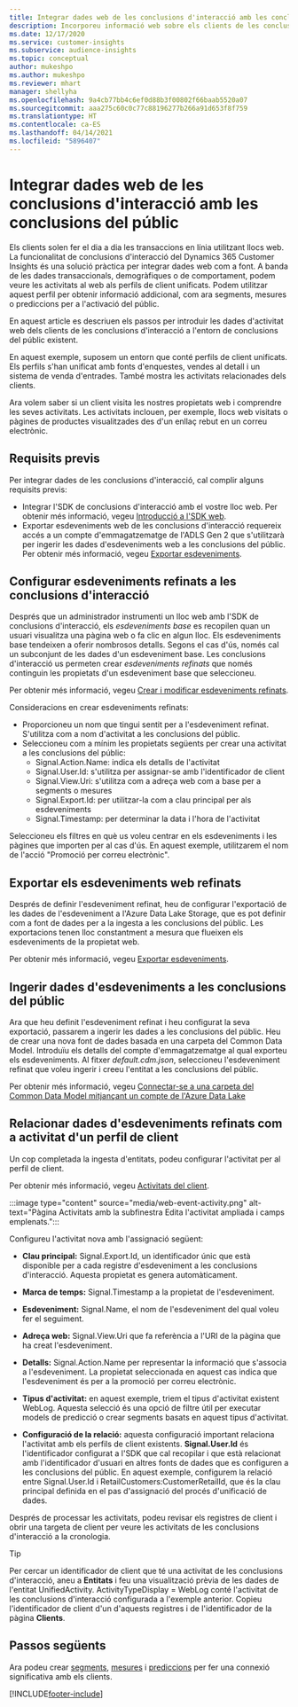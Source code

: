 ```yaml
---
title: Integrar dades web de les conclusions d'interacció amb les conclusions del públic
description: Incorporeu informació web sobre els clients de les conclusions d'interacció a les conclusions del públic.
ms.date: 12/17/2020
ms.service: customer-insights
ms.subservice: audience-insights
ms.topic: conceptual
author: mukeshpo
ms.author: mukeshpo
ms.reviewer: mhart
manager: shellyha
ms.openlocfilehash: 9a4cb77bb4c6ef0d88b3f00802f66baab5520a07
ms.sourcegitcommit: aaa275c60c0c77c88196277b266a91d653f8f759
ms.translationtype: HT
ms.contentlocale: ca-ES
ms.lasthandoff: 04/14/2021
ms.locfileid: "5896407"
---
```

# <a name="integrate-web-data-from-engagement-insights-with-audience-insights"></a>Integrar dades web de les conclusions d'interacció amb les conclusions del públic

Els clients solen fer el dia a dia les transaccions en línia utilitzant llocs web. La funcionalitat de conclusions d'interacció del Dynamics 365 Customer Insights és una solució pràctica per integrar dades web com a font. A banda de les dades transaccionals, demogràfiques o de comportament, podem veure les activitats al web als perfils de client unificats. Podem utilitzar aquest perfil per obtenir informació addicional, com ara segments, mesures o prediccions per a l'activació del públic.

En aquest article es descriuen els passos per introduir les dades d'activitat web dels clients de les conclusions d'interacció a l'entorn de conclusions del públic existent.

En aquest exemple, suposem un entorn que conté perfils de client unificats. Els perfils s'han unificat amb fonts d'enquestes, vendes al detall i un sistema de venda d'entrades. També mostra les activitats relacionades dels clients. 

Ara volem saber si un client visita les nostres propietats web i comprendre les seves activitats. Les activitats inclouen, per exemple, llocs web visitats o pàgines de productes visualitzades des d'un enllaç rebut en un correu electrònic.

## <a name="prerequisites"></a>Requisits previs

Per integrar dades de les conclusions d'interacció, cal complir alguns requisits previs: 

- Integrar l'SDK de conclusions d'interacció amb el vostre lloc web. Per obtenir més informació, vegeu [Introducció a l'SDK web](../engagement-insights/instrument-website.md).
- Exportar esdeveniments web de les conclusions d'interacció requereix accés a un compte d'emmagatzematge de l'ADLS Gen 2 que s'utilitzarà per ingerir les dades d'esdeveniments web a les conclusions del públic. Per obtenir més informació, vegeu [Exportar esdeveniments](../engagement-insights/export-events.md).

## <a name="configure-refined-events-in-engagement-insights"></a>Configurar esdeveniments refinats a les conclusions d'interacció

Després que un administrador instrumenti un lloc web amb l'SDK de conclusions d'interacció, els *esdeveniments base* es recopilen quan un usuari visualitza una pàgina web o fa clic en algun lloc. Els esdeveniments base tendeixen a oferir nombrosos detalls. Segons el cas d'ús, només cal un subconjunt de les dades d'un esdeveniment base. Les conclusions d'interacció us permeten crear *esdeveniments refinats* que només continguin les propietats d'un esdeveniment base que seleccioneu.     

Per obtenir més informació, vegeu [Crear i modificar esdeveniments refinats](../engagement-insights/refined-events.md).

Consideracions en crear esdeveniments refinats: 

- Proporcioneu un nom que tingui sentit per a l'esdeveniment refinat. S'utilitza com a nom d'activitat a les conclusions del públic.
- Seleccioneu com a mínim les propietats següents per crear una activitat a les conclusions del públic: 
    - Signal.Action.Name: indica els detalls de l'activitat
    - Signal.User.Id: s'utilitza per assignar-se amb l'identificador de client
    - Signal.View.Uri: s'utilitza com a adreça web com a base per a segments o mesures
    - Signal.Export.Id: per utilitzar-la com a clau principal per als esdeveniments
    - Signal.Timestamp: per determinar la data i l'hora de l'activitat

Seleccioneu els filtres en què us voleu centrar en els esdeveniments i les pàgines que importen per al cas d'ús. En aquest exemple, utilitzarem el nom de l'acció "Promoció per correu electrònic".

## <a name="export-the-refined-web-events"></a>Exportar els esdeveniments web refinats 

Després de definir l'esdeveniment refinat, heu de configurar l'exportació de les dades de l'esdeveniment a l'Azure Data Lake Storage, que es pot definir com a font de dades per a la ingesta a les conclusions del públic. Les exportacions tenen lloc constantment a mesura que flueixen els esdeveniments de la propietat web.

Per obtenir més informació, vegeu [Exportar esdeveniments](../engagement-insights/export-events.md).

## <a name="ingest-event-data-to-audience-insights"></a>Ingerir dades d'esdeveniments a les conclusions del públic

Ara que heu definit l'esdeveniment refinat i heu configurat la seva exportació, passarem a ingerir les dades a les conclusions del públic. Heu de crear una nova font de dades basada en una carpeta del Common Data Model. Introduïu els detalls del compte d'emmagatzematge al qual exporteu els esdeveniments. Al fitxer *default.cdm.json*, seleccioneu l'esdeveniment refinat que voleu ingerir i creeu l'entitat a les conclusions del públic.

Per obtenir més informació, vegeu [Connectar-se a una carpeta del Common Data Model mitjançant un compte de l'Azure Data Lake](connect-common-data-model.md)


## <a name="relate-refined-event-data-as-an-activity-of-a-customer-profile"></a>Relacionar dades d'esdeveniments refinats com a activitat d'un perfil de client

Un cop completada la ingesta d'entitats, podeu configurar l'activitat per al perfil de client.

Per obtenir més informació, vegeu [Activitats del client](activities.md).

:::image type="content" source="media/web-event-activity.png" alt-text="Pàgina Activitats amb la subfinestra Edita l'activitat ampliada i camps emplenats.":::

Configureu l'activitat nova amb l'assignació següent: 

- **Clau principal:** Signal.Export.Id, un identificador únic que està disponible per a cada registre d'esdeveniment a les conclusions d'interacció. Aquesta propietat es genera automàticament.

- **Marca de temps:** Signal.Timestamp a la propietat de l'esdeveniment.

- **Esdeveniment:** Signal.Name, el nom de l'esdeveniment del qual voleu fer el seguiment.

- **Adreça web:** Signal.View.Uri que fa referència a l'URI de la pàgina que ha creat l'esdeveniment.

- **Detalls:** Signal.Action.Name per representar la informació que s'associa a l'esdeveniment. La propietat seleccionada en aquest cas indica que l'esdeveniment és per a la promoció per correu electrònic.

- **Tipus d'activitat:** en aquest exemple, triem el tipus d'activitat existent WebLog. Aquesta selecció és una opció de filtre útil per executar models de predicció o crear segments basats en aquest tipus d'activitat.

- **Configuració de la relació:** aquesta configuració important relaciona l'activitat amb els perfils de client existents. **Signal.User.Id** és l'identificador configurat a l'SDK que cal recopilar i que està relacionat amb l'identificador d'usuari en altres fonts de dades que es configuren a les conclusions del públic. En aquest exemple, configurem la relació entre Signal.User.Id i RetailCustomers:CustomerRetailId, que és la clau principal definida en el pas d'assignació del procés d'unificació de dades.


Després de processar les activitats, podeu revisar els registres de client i obrir una targeta de client per veure les activitats de les conclusions d'interacció a la cronologia. 

> [!TIP]
> Per cercar un identificador de client que té una activitat de les conclusions d'interacció, aneu a **Entitats** i feu una visualització prèvia de les dades de l'entitat UnifiedActivity. ActivityTypeDisplay = WebLog conté l'activitat de les conclusions d'interacció configurada a l'exemple anterior. Copieu l'identificador de client d'un d'aquests registres i de l'identificador de la pàgina **Clients**.

## <a name="next-steps"></a>Passos següents

Ara podeu crear [segments](segments.md), [mesures](measures.md) i [prediccions](predictions.md) per fer una connexió significativa amb els clients.


[!INCLUDE[footer-include](../includes/footer-banner.md)]